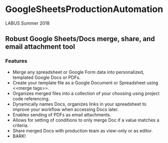 # GoogleSheetsProductionAutomation
LABUS Summer 2018
<h2>Robust Google Sheets/Docs merge, share, and email attachment tool</h2>
<h3>Features</h3>
    <ul><li>Merge any spreadsheet or Google Form data into personalized, templated Google Docs or PDFs.</li>
    <li>Create your template file as a Google Document or Spreadsheet using &lt;&lt;merge tags&gt;&gt;.</li>
    <li>Organizes merged files into a collection of your choosing using project code referencing.</li>
    <li>Dynamically names Docs, organizes links in your spreadsheet to improve your workflow when accessing Docs later.</li>
    <li>Enables sending of PDFs as email attachments.</li>
    <li>Allows for setting of conditions to only merge Doc if a value matches a criteria.</li>
    <li>Share merged Docs with production team as view-only or as editor.</li>
    <li>BARK!</li></ul>

